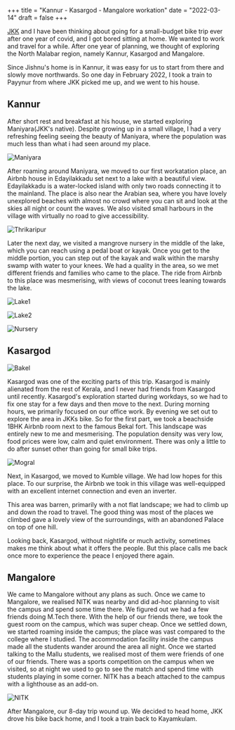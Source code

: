+++
title = "Kannur - Kasargod - Mangalore workation"
date = "2022-03-14"
draft = false
+++

[JKK](https://www.instagram.com/jishnu_krishnan_k/) and I have been thinking about going for a small-budget bike trip ever after one year of covid, and I got bored sitting at home. We wanted to work and travel for a while. After one year of planning, we thought of exploring the North Malabar region, namely Kannur, Kasargod and Mangalore.

Since Jishnu's home is in Kannur, it was easy for us to start from there and slowly move northwards. So one day in February 2022, I took a train to Payynur from where JKK picked me up, and we went to his house. 


## Kannur
After short rest and breakfast at his house, we started exploring Maniyara(JKK's native). Despite growing up in a small village, I had a very refreshing feeling seeing the beauty of Maniyara, where the population was much less than what i had seen around my place. 

![Maniyara](/images/ktrip/maniyara.jpeg)

After roaming around Maniyara, we moved to our first workatation place, an Airbnb house in Edayilakkadu set next to a lake with a beautiful view. Edayilakkadu is a water-locked island with only two roads connecting it to the mainland. The place is also near the Arabian sea, where you have lovely unexplored beaches with almost no crowd where you can sit and look at the skies all night or count the waves. We also visited small harbours in the village with virtually no road to give accessibility. 

![Thrikaripur](/images/ktrip/thrikaripur.jpg)

Later the next day, we visited a mangrove nursery in the middle of the lake, which you can reach using a pedal boat or kayak. Once you get to the middle portion, you can step out of the kayak and walk within the marshy swamp with water to your knees. We had a quality in the area, so we met different friends and families who came to the place. The ride from Airbnb to this place was mesmerising, with views of coconut trees leaning towards the lake. 

![Lake1](/images/ktrip/lake1.jpg)

![Lake2](/images/ktrip/lake2.jpg)

![Nursery](/images/ktrip/nursery.jpg)


## Kasargod
![Bakel](/images/ktrip/bakel.jpg)

Kasargod was one of the exciting parts of this trip. Kasargod is mainly alienated from the rest of Kerala, and I never had friends from Kasargod until recently. Kasargod's exploration started during workdays, so we had to fix one stay for a few days and then move to the next. 
During morning hours, we primarily focused on our office work. By evening we set out to explore the area in JKKs bike. So for the first part, we took a beachside 1BHK Airbnb room next to the famous Bekal fort.
This landscape was entirely new to me and mesmerising. The population density was very low, food prices were low, calm and quiet environment. There was only a little to do after sunset other than going for small bike trips.

![Mogral](/images/ktrip/mogral.jpg)

Next, in Kasargod, we moved to Kumble village. We had low hopes for this place. To our surprise, the Airbnb we took in this village was well-equipped with an excellent internet connection and even an inverter. 

This area was barren, primarily with a not flat landscape; we had to climb up and down the road to travel. The good thing was most of the places we climbed gave a lovely view of the surroundings, with an abandoned Palace on top of one hill. 

Looking back, Kasargod, without nightlife or much activity, sometimes makes me think about what it offers the people. But this place calls me back once more to experience the peace I enjoyed there again.


## Mangalore
We came to Mangalore without any plans as such. Once we came to Mangalore, we realised NITK was nearby and did ad-hoc planning to visit the campus and spend some time there. We figured out we had a few friends doing M.Tech there. With the help of our friends there, we took the guest room on the campus, which was super cheap. Once we settled down, we started roaming inside the campus; the place was vast compared to the college where I studied. The accommodation facility inside the campus made all the students wander around the area all night. 
Once we started talking to the Mallu students, we realised most of them were friends of one of our friends. There was a sports competition on the campus when we visited, so at night we used to go to see the match and spend time with students playing in some corner. NITK has a beach attached to the campus with a lighthouse as an add-on. 

![NITK](/images/ktrip/nitk.jpg)

After Mangalore, our 8-day trip wound up. We decided to head home, JKK drove his bike back home, and I took a train back to Kayamkulam. 

